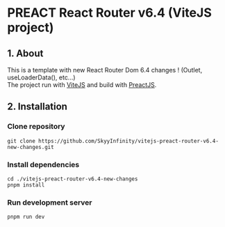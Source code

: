 # PREACT React Router v6.4 (ViteJS project)

## 1. About
This is a template with new React Router Dom 6.4 changes ! (Outlet, useLoaderData(), etc...)</br>
The project run with [ViteJS](https://vitejs.dev/) and build with [PreactJS](https://preactjs.com/).

## 2. Installation

### Clone repository
``` 
git clone https://github.com/SkyyInfinity/vitejs-preact-router-v6.4-new-changes.git 
```
### Install dependencies
``` 
cd ./vitejs-preact-router-v6.4-new-changes
pnpm install
```
### Run development server
``` 
pnpm run dev
```
